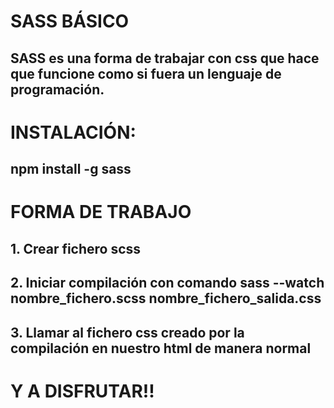 # SASS BÁSICO

## SASS es una forma de trabajar con css que hace que funcione como si fuera un lenguaje de programación.

# INSTALACIÓN:

## npm install -g sass

# FORMA DE TRABAJO

## 1. Crear fichero scss
## 2. Iniciar compilación con comando sass --watch nombre_fichero.scss nombre_fichero_salida.css
## 3. Llamar al fichero css creado por la compilación en nuestro html de manera normal 

<link rel="stylesheet" type="text/css" href="nombre_fichero_salida.css" />

# Y A DISFRUTAR!!